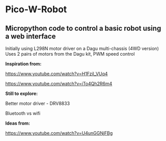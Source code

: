 # Pico-W-Robot
## Micropython code to control a basic robot using a web interface
Initially using L298N motor driver on a Dagu multi-chassis (4WD version)
Uses 2 pairs of motors from the Dagu kit, PWM speed control

**Inspiration from:**

https://www.youtube.com/watch?v=H1Fzil_VUq4 

https://www.youtube.com/watch?v=iTo4Qh2R6m4 

**Still to explore:**

Better motor driver - DRV8833

Bluetooth vs wifi

**Ideas from:**

https://www.youtube.com/watch?v=U4unGGNjFBg 
